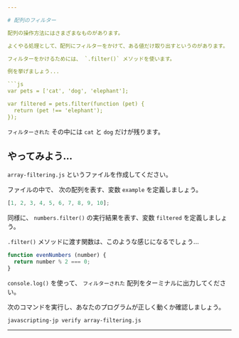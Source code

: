 ```yaml
---

# 配列のフィルター

配列の操作方法にはさまざまなものがあります。

よくやる処理として、配列にフィルターをかけて、ある値だけ取り出すというのがあります。

フィルターをかけるためには、 `.filter()` メソッドを使います。

例を挙げましょう...

```js
var pets = ['cat', 'dog', 'elephant'];

var filtered = pets.filter(function (pet) {
  return (pet !== 'elephant');
});
```

`フィルターされた` その中には `cat` と `dog` だけが残ります。

## やってみよう...

`array-filtering.js` というファイルを作成してください。

ファイルの中で、 次の配列を表す、変数 `example` を定義しましょう。

```js
[1, 2, 3, 4, 5, 6, 7, 8, 9, 10];
```

同様に、 `numbers.filter()` の実行結果を表す、変数 `filtered` を定義しましょう。

`.filter()` メソッドに渡す関数は、このような感じになるでしょう...

```js
function evenNumbers (number) {
  return number % 2 === 0;
}
```

`console.log()` を使って、 `フィルターされた` 配列をターミナルに出力してください。

次のコマンドを実行し、あなたのプログラムが正しく動くか確認しましょう。

`javascripting-jp verify array-filtering.js`

---
```

